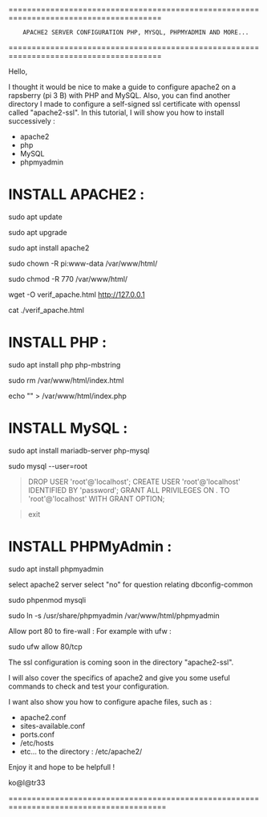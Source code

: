 =======================================================================================

		APACHE2 SERVER CONFIGURATION PHP, MYSQL, PHPMYADMIN AND MORE...

=======================================================================================

Hello,

I thought it would be nice to make a guide to configure apache2 on a rapsberry
(pi 3 B) with PHP and MySQL.
Also, you can find another directory I made to configure a self-signed ssl
certificate with openssl called "apache2-ssl".
In this tutorial, I will show you how to install successively :
+ apache2
+ php
+ MySQL
+ phpmyadmin

INSTALL APACHE2 :
=================

sudo apt update

sudo apt upgrade

sudo apt install apache2

sudo chown -R pi:www-data /var/www/html/

sudo chmod -R 770 /var/www/html/

wget -O verif_apache.html http://127.0.0.1

cat ./verif_apache.html


INSTALL PHP :
=============

sudo apt install php php-mbstring

sudo rm /var/www/html/index.html

echo "<?php phpinfo(); ?>" > /var/www/html/index.php


INSTALL MySQL :
===============

sudo apt install mariadb-server php-mysql

sudo mysql --user=root

>DROP USER 'root'@'localhost';
>CREATE USER 'root'@'localhost' IDENTIFIED BY 'password';
>GRANT ALL PRIVILEGES ON *.* TO 'root'@'localhost' WITH GRANT OPTION;

>exit

INSTALL PHPMyAdmin :
====================

sudo apt install phpmyadmin

select apache2 server
select "no" for question relating dbconfig-common

sudo phpenmod mysqli

sudo ln -s /usr/share/phpmyadmin /var/www/html/phpmyadmin

Allow port 80 to fire-wall :
For example with ufw :

sudo ufw allow 80/tcp


The ssl configuration is coming soon in the directory "apache2-ssl".

I will also cover the specifics of apache2 and give you some useful commands
to check and test your configuration.

I want also show you how to configure apache files, such as :
+ apache2.conf
+ sites-available.conf
+ ports.conf
+ /etc/hosts
+ etc...
to the directory : /etc/apache2/


Enjoy it and hope to be helpfull !

ko@l@tr33

========================================================================================
